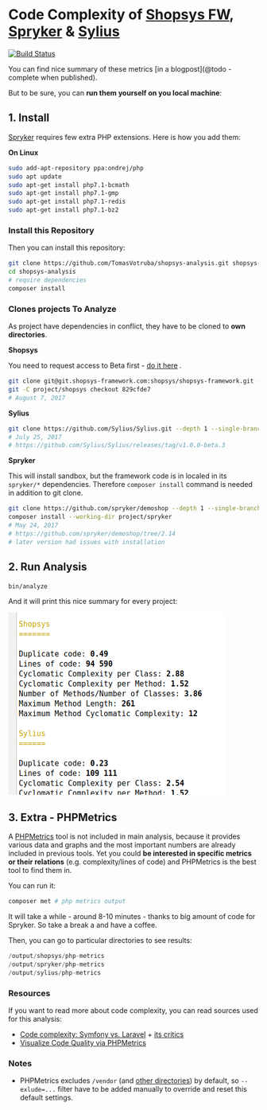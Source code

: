 # Code Complexity of [Shopsys FW](https://www.shopsys-framework.com/), [Spryker](https://spryker.com/) & [Sylius](http://sylius.org/)

[![Build Status](https://img.shields.io/travis/TomasVotruba/shopsys-spryker-and-sylius-analysis.svg?style=flat-square)](https://travis-ci.org/TomasVotruba/shopsys-spryker-and-sylius-analysis)


You can find nice summary of these metrics [in a blogpost](@todo - complete when published).

But to be sure, you can **run them yourself on you local machine**:


## 1. Install

[Spryker](https://spryker.com/) requires few extra PHP extensions. Here is how you add them:
 
**On Linux**
  
```bash
sudo add-apt-repository ppa:ondrej/php
sudo apt update
sudo apt-get install php7.1-bcmath
sudo apt-get install php7.1-gmp
sudo apt-get install php7.1-redis
sudo apt-get install php7.1-bz2
```

### Install this Repository

Then you can install this repository:

```bash
git clone https://github.com/TomasVotruba/shopsys-analysis.git shopsys-analysis
cd shopsys-analysis
# require dependencies
composer install
```

### Clones projects To Analyze

As project have dependencies in conflict, they have to be cloned to **own directories**.

**Shopsys**

You need to request access to Beta first - [do it here](https://www.shopsys-framework.com/) .

```bash
git clone git@git.shopsys-framework.com:shopsys/shopsys-framework.git --depth 1 project/shopsys
git -C project/shopsys checkout 829cfde7  
# August 7, 2017
```

**Sylius**

```bash
git clone https://github.com/Sylius/Sylius.git --depth 1 --single-branch --branch v1.0.0-beta.3 project/sylius
# July 25, 2017
# https://github.com/Sylius/Sylius/releases/tag/v1.0.0-beta.3
```

**Spryker**

This will install sandbox, but the framework code is in localed in its `spryker/*` dependencies. 
Therefore `composer install` command is needed in addition to git clone.

```bash
git clone https://github.com/spryker/demoshop --depth 1 --single-branch --branch 2.14 project/spryker
composer install --working-dir project/spryker
# May 24, 2017
# https://github.com/spryker/demoshop/tree/2.14
# later version had issues with installation
```

## 2. Run Analysis

```bash
bin/analyze
```


And it will print this nice summary for every project:


![Preview](docs/preview.png)



## 3. Extra - PHPMetrics

A [PHPMetrics](https://github.com/phpmetrics/PhpMetrics) tool is not included in main analysis, because it provides various data and graphs and the most important numbers are already included in previous tools. Yet you could **be interested in specific metrics or their relations** (e.g. complexity/lines of code) and PHPMetrics is the best tool to find them in.

You can run it:

```bash
composer met # php metrics output
```

It will take a while - around 8-10 minutes - thanks to big amount of code for Spryker. So take a break a and have a coffee.

Then, you can go to particular directories to see results:

```php
/output/shopsys/php-metrics
/output/spryker/php-metrics
/output/sylius/php-metrics
```


### Resources

If you want to read more about code complexity, you can read sources used for this analysis: 

- [Code complexity: Symfony vs. Laravel](https://medium.com/@taylorotwell/measuring-code-complexity-64356da605f9) + [its critics](https://news.ycombinator.com/item?id=13364649)
- [Visualize Code Quality via PHPMetrics](https://www.sitepoint.com/visualize-codes-quality-phpmetrics/)


### Notes

- PHPMetrics excludes `/vendor` (and [other directories](https://github.com/phpmetrics/PhpMetrics/blob/d0a127cd2da8e75a56b7a27eff7a153c6fed83e6/src/Hal/Application/Config/TreeBuilder.php#L48)) by default, so `--exlude=...` filter have to be added manually to override and reset this default settings.
